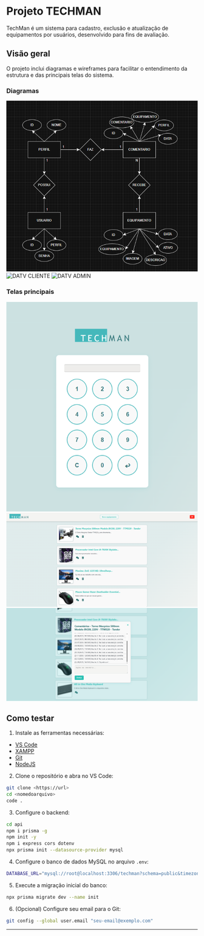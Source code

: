 # Projeto TECHMAN

TechMan é um sistema para cadastro, exclusão e atualização de equipamentos por usuários, desenvolvido para fins de avaliação.

## Visão geral

O projeto inclui diagramas e wireframes para facilitar o entendimento da estrutura e das principais telas do sistema.

### Diagramas

![MerDer](/docs/MERXDER.png)
![DATV CLIENTE](./DOCS/DATVCLIENTE.drawio.png)
![DATV ADMIN](./DOCS/DATVADMIN.drawio.png)

### Telas principais

![Wireframe01](/docs/senha.png)
![Wireframe02](/docs/adm.png)
![Wireframe03](/docs/comentario.png)

## Como testar

1. Instale as ferramentas necessárias:

- [VS Code](https://code.visualstudio.com/)
- [XAMPP](https://www.apachefriends.org/pt_br/index.html)
- [Git](https://git-scm.com/downloads)
- [NodeJS](https://nodejs.org/pt)

2. Clone o repositório e abra no VS Code:

```bash
git clone <https://url>
cd <nomedoarquivo>
code .
```

3. Configure o backend:

```bash
cd api
npm i prisma -g
npm init -y
npm i express cors dotenv
npx prisma init --datasource-provider mysql
```

4. Configure o banco de dados MySQL no arquivo `.env`:

```bash
DATABASE_URL="mysql://root@localhost:3306/techman?schema=public&timezone=UTC"
```

5. Execute a migração inicial do banco:

```bash
npx prisma migrate dev --name init
```

6. (Opcional) Configure seu email para o Git:

```bash
git config --global user.email "seu-email@exemplo.com"
```

---
